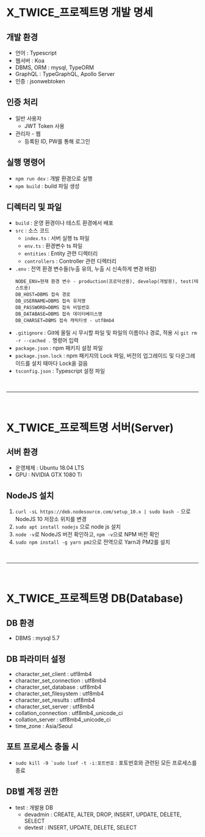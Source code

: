 # X_TWICE_프로젝트명 개발 명세

## 개발 환경
- 언어 : Typescript
- 웹서버 : Koa
- DBMS, ORM : mysql, TypeORM
- GraphQL : TypeGraphQL, Apollo Server
- 인증 : jsonwebtoken

## 인증 처리
- 일반 사용자
    - JWT Token 사용
- 관리자 - 웹
    - 등록된 ID, PW를 통해 로그인

## 실행 명령어
- `npm run dev` : 개발 환경으로 실행
- `npm build` : build 파일 생성

## 디렉터리 및 파일
- `build` : 운영 환경이나 테스트 환경에서 배포
- `src` : 소스 코드 
    - `index.ts` : 서버 실행 ts 파일
    - `env.ts` : 환경변수 ts 파일
    - `entities` : Entity 관련 디렉터리
    - `controllers` : Controller 관련 디렉터리
- `.env` : 전역 환경 변수들(누출 유의, 누출 시 신속하게 변경 바람)
    ```
    NODE_ENV=현재 환경 변수 - production(프로덕션용), develop(개발용), test(테스트용)
    DB_HOST=DBMS 접속 경로
    DB_USERNAME=DBMS 접속 유저명
    DB_PASSWORD=DBMS 접속 비밀번호
    DB_DATABASE=DBMS 접속 데이터베이스명
    DB_CHARSET=DBMS 접속 캐릭터셋 - utf8mb4
    ```
- `.gitignore` : Git에 올릴 시 무시할 파일 및 파일의 이름이나 경로, 적용 시 `git rm -r --cached .` 명령어 입력
- `package.json` : npm 패키지 설정 파일
- `package.json.lock` : npm 패키지의 Lock 파일, 버전의 업그레이드 및 다운그레이드를 설치 때마다 Lock을 걸음
- `tsconfig.json` : Typescript 설정 파일

<br>
<hr>
<br>

# X_TWICE_프로젝트명 서버(Server)

## 서버 환경
- 운영체제 : Ubuntu 18.04 LTS
- GPU : NVIDIA GTX 1080 Ti

## NodeJS 설치
1. `curl -sL https://deb.nodesource.com/setup_10.x | sudo bash -` 으로 NodeJS 10 저장소 위치를 변경
2. `sudo apt install nodejs` 으로 node js 설치
3. `node -v`로 NodeJS 버전 확인하고, `npm -v`으로 NPM 버전 확인
4. `sudo npm install -g yarn pm2`으로 전역으로 Yarn과 PM2를 설치

<br>
<hr>
<br>

# X_TWICE_프로젝트명 DB(Database)

## DB 환경
- DBMS : mysql 5.7 

## DB 파라미터 설정
- character_set_client : utf8mb4
- character_set_connection : utf8mb4
- character_set_database : utf8mb4
- character_set_filesystem : utf8mb4
- character_set_results : utf8mb4
- character_set_server : utf8mb4
- collation_connection : utf8mb4_unicode_ci
- collation_server : utf8mb4_unicode_ci
- time_zone : Asia/Seoul

## 포트 프로세스 충돌 시
- ``sudo kill -9 `sudo lsof -t -i:포트번호`` : 포토번호와 관련된 모든 프로세스를 종료

## DB별 계정 권한
- test : 개발용 DB
    - devadmin : CREATE, ALTER, DROP, INSERT, UPDATE, DELETE, SELECT
    - devtest : INSERT, UPDATE, DELETE, SELECT
